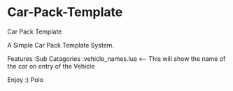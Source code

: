 # Car-Pack-Template
Car Pack Template


A Simple Car Pack Template System. 


Features
:Sub Catagories 
:vehicle_names.lua <-- This will show the name of the car on entry of the Vehicle  


Enjoy :) Polo
